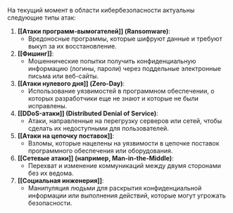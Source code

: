 На текущий момент в области кибербезопасности актуальны следующие типы атак:

1. **[[Атаки программ-вымогателей]] (Ransomware)**:
   - Вредоносные программы, которые шифруют данные и требуют выкуп за их восстановление.
2. **[[Фишинг]]**:
   - Мошеннические попытки получить конфиденциальную информацию (логины, пароли) через поддельные электронные письма или веб-сайты.
3. **[[Атаки нулевого дня]] (Zero-Day)**:
   - Использование уязвимостей в программном обеспечении, о которых разработчики еще не знают и которые не были исправлены.
4. **[[DDoS-атаки]] (Distributed Denial of Service)**:
   - Атаки, направленные на перегрузку серверов или сетей, чтобы сделать их недоступными для пользователей.
5. **[[Атаки на цепочку поставок]]**:
   - Взломы, которые нацелены на уязвимости в цепочке поставок программного обеспечения или оборудования.
6. **[[Сетевые атаки]] (например, Man-in-the-Middle)**:
   - Перехват и изменение коммуникаций между двумя сторонами без их ведома.
7. **[[Социальная инженерия]]**:
   - Манипуляция людьми для раскрытия конфиденциальной информации или выполнения действий, которые могут угрожать безопасности.
